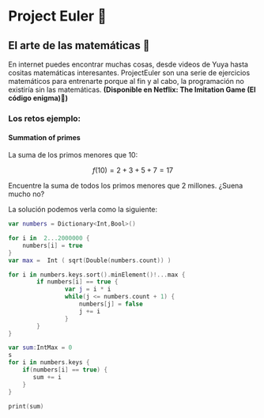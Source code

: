 # Project Euler 🧮

## El arte de las matemáticas 🎻

En internet puedes encontrar muchas cosas, desde videos de Yuya hasta cositas matemáticas interesantes. ProjectEuler son una serie de ejercicios matemáticos para entrenarte porque al fin y al cabo, la programación no existiría sin las matemáticas. **(Disponible en Netflix: The Imitation Game (El código enigma)🍿)**

###  Los retos ejemplo:

#### Summation of primes

La suma de los primos menores que 10:

```math
   f(10) = 2 + 3 + 5 + 7 = 17
```
	
Encuentre la suma de todos los primos menores que 2 millones. ¿Suena mucho no?

La solución podemos verla como la siguiente:

```swift
var numbers = Dictionary<Int,Bool>()

for i in  2...2000000 {
    numbers[i] = true
}
var max =  Int ( sqrt(Double(numbers.count)) )

for i in numbers.keys.sort().minElement()!...max {
    	if numbers[i] == true {
        		var j = i * i
        		while(j <= numbers.count + 1) {
            		numbers[j] = false
            		j += i
        		}
    	}
}

var sum:IntMax = 0
s
for i in numbers.keys {
	if(numbers[i] == true) {
       sum += i
  	}
}

print(sum)

```

